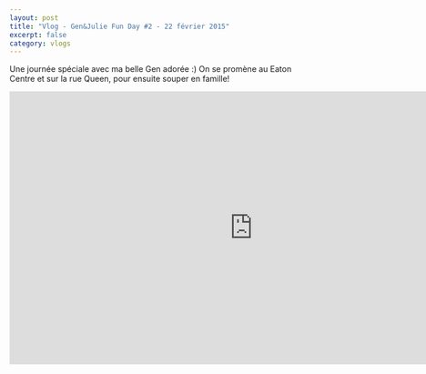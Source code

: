 ```yaml
---
layout: post
title: "Vlog - Gen&Julie Fun Day #2 - 22 février 2015"
excerpt: false
category: vlogs
---
```


Une journée spéciale avec ma belle Gen adorée :) On se promène au Eaton Centre et sur la rue Queen, pour ensuite souper en famille!

<iframe width="853" height="480" src="https://www.youtube.com/embed/qgmaVABCsOk" frameborder="0" allowfullscreen></iframe>
